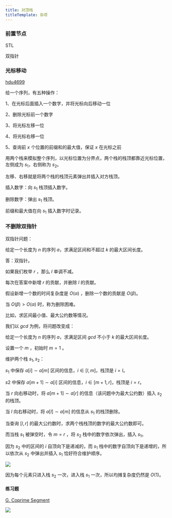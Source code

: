 ```yaml
---
title: 对顶栈
titleTemplate: 杂项
---
```


### 前置节点

STL

双指针

### 光标移动

[hdu4699](http://acm.hdu.edu.cn/showproblem.php?pid=4699)

给一个序列，有五种操作：

1、在光标后面插入一个数字，并将光标向后移动一位

2、删除光标前一个数字

3、将光标左移一位

4、将光标右移一位

5、查询前 $x$  个位置的前缀和的最大值，保证 $x$ 在光标之前

用两个栈来模拟整个序列，以光标位置为分界点，两个栈的栈顶都靠近光标位置，左侧成为 $s_1$，右侧称为  $s_2$。

左移、右移就是将两个栈的栈顶元素弹出并插入对方栈顶。

插入数字：向 $s_1$ 栈顶插入数字。

删除数字：弹出 $s_1$ 栈顶。

前缀和最大值在向 $s_1$ 插入数字时记录。

### 不删除双指针

双指针问题：

给定一个长度为 $n$ 的序列 $a$，求满足区间和不超过 $k$ 的最大区间长度。

答：双指针。

如果我们枚举 $r$ ，那么 $l$ 单调不减。

每次在答案中新增  $r$ 的贡献，并删除 $l$  的贡献。

假设新增一个数的时间复杂度是 $O(\alpha)$ ，删除一个数的贡献是 $O(\beta)$。

当 $O(\beta)>O(\alpha)$ 时，称为删除困难。

比如，求区间最小值、最大公约数等情况。

我们以 $gcd$ 为例，将问题改变成：

给定一个长度为 $n$ 的序列 $a$，求满足区间 $gcd$ 不小于 $k$ 的最大区间长度。

设置一个 $m$ ，初始时 $m=1$ 。

维护两个栈 $s_1,s_2$：

$s_1$ 中保存 $a[i]\sim a[m]$ 区间的信息，$i\in[l,m]$，栈顶是 $i=l$。

$s2$ 中保存 $a[m+1]\sim a[i]$ 区间的信息，$i\in [m+1,r]$，栈顶是 $i=r$。

当 $r$ 向右移动时，将 $a[m+1]\sim a[r]$ 的信息（该问题中为最大公约数）插入 $s_2$ 的栈顶。

当 $l$ 向右移动时，将 $a[l]\sim a[m]$ 的信息从 $s_1$ 的栈顶删除。

当查询 $[l,r]$ 的最大公约数时，求两个栈栈顶的数字的最大公约数即可。

而当栈 $s_1$ 被弹空时，令 $m=r$ ，将 $s_2$ 栈中的数字依次弹出，插入 $s_1$。

因为 $s_2$ 中的区间的 $i$ 自顶向下是递减的，而 $s_1$ 栈中的数字自顶向下是递增的，所以依次从 $s_2$ 中弹出并插入 $s_1$ 恰好符合维护顺序。

![](https://s2.loli.net/2023/10/18/rcuqQKxmvZGYXoH.png)

因为每个元素只进入栈 $s_2$ 一次，进入栈 $s_1$ 一次，所以均摊复杂度仍然是 $O(1)$。

#### 练习题

[G. Coprime Segment](https://codeforces.com/edu/course/2/lesson/9/2/practice/contest/307093/problem/G)

![](https://s2.loli.net/2023/10/18/rsAVTket4jEUgi1.png)